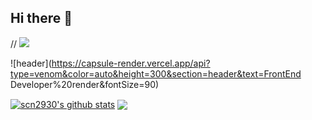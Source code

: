 ## Hi there 👋

<!--
**scn2930/scn2930** is a ✨ _special_ ✨ repository because its `README.md` (this file) appears on your GitHub profile.

Here are some ideas to get you started:

- 🔭 I’m currently working on ...
- 🌱 I’m currently learning ...
- 👯 I’m looking to collaborate on ...
- 🤔 I’m looking for help with ...
- 💬 Ask me about ...
- 📫 How to reach me: ...
- 😄 Pronouns: ...
- ⚡ Fun fact: ...
-->
// <img src="https://capsule-render.vercel.app/api?type=venom&color=색상코드&height=높이&section=header&text=텍스트&fontSize=텍스트크기" />

![header](https://capsule-render.vercel.app/api?type=venom&color=auto&height=300&section=header&text=FrontEnd Developer%20render&fontSize=90)

 <a href="https://github.com/scn2930/github-readme-stats"><img align="center" src="https://github-readme-stats.vercel.app/api?username=scn2930&show_icons=true&include_all_commits=true&theme=buefy&hide_border=true" alt="scn2930's github stats" /></a>
 <a href="https://github.com/scn2930/github-readme-stats"><img align="center" src="https://github-readme-stats.vercel.app/api/top-langs/?username=scn2930&layout=compact&theme=buefy&hide_border=true" /></a> 
